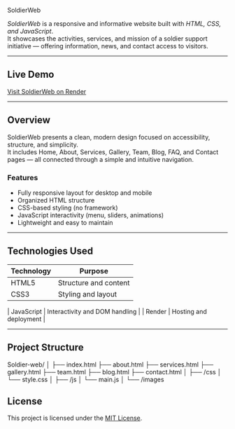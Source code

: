 SoldierWeb

*SoldierWeb* is a responsive and informative website built with *HTML, CSS, and JavaScript*.  
It showcases the activities, services, and mission of a soldier support initiative — offering information, news, and contact access to visitors.

---

## Live Demo

[Visit SoldierWeb on Render](https://soldierweb.onrender.com)

---

## Overview

SoldierWeb presents a clean, modern design focused on accessibility, structure, and simplicity.  
It includes Home, About, Services, Gallery, Team, Blog, FAQ, and Contact pages — all connected through a simple and intuitive navigation.

### Features
- Fully responsive layout for desktop and mobile  
- Organized HTML structure  
- CSS-based styling (no framework)  
- JavaScript interactivity (menu, sliders, animations)  
- Lightweight and easy to maintain  

---

## Technologies Used

| Technology | Purpose |
|-------------|----------|
| HTML5 | Structure and content |
| CSS3 | Styling and layout |

| JavaScript | Interactivity and DOM handling |
| Render | Hosting and deployment |

---

## Project Structure
Soldier-web/ │ ├── index.html ├── about.html ├── services.html ├── gallery.html ├── team.html ├── blog.html ├── contact.html │ ├── /css │   └── style.css │ ├── /js │   └── main.js │ └── /images

## License

This project is licensed under the [MIT License](./LICENSE).
